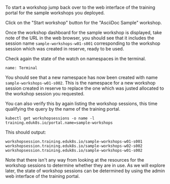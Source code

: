 To start a workshop jump back over to the web interface of the training portal for the sample workshops you deployed.

Click on the "Start workshop" button for the "AsciiDoc Sample" workshop.

Once the workshop dashboard for the sample workshop is displayed, take note of the URL in the web browser, you should see that it includes the session name `sample-workshops-w01-s001` corresponding to the workshop session which was created in reserve, ready to be used.

Check again the state of the watch on namespaces in the terminal.

```dashboard:open-dashboard
name: Terminal
```

You should see that a new namespace has now been created with name `sample-workshops-w01-s002`. This is the namespace for a new workshop session created in reserve to replace the one which was justed allocated to the workshop session you requested.

You can also verify this by again listing the workshop sessions, this time qualifying the query by the name of the training portal.

```execute
kubectl get workshopsessions -o name -l training.eduk8s.io/portal.name=sample-workshops
```

This should output:

```
workshopsession.training.eduk8s.io/sample-workshops-w01-s001
workshopsession.training.eduk8s.io/sample-workshops-w02-s002
workshopsession.training.eduk8s.io/sample-workshops-w01-s002
```

Note that there isn't any way from looking at the resources for the workshop sessions to determine whether they are in use. As we will explore later, the state of workshop sessions can be determined by using the admin web interface of the training portal.
